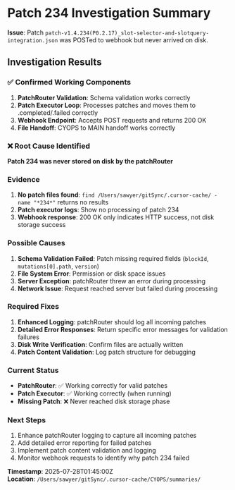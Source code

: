 # Patch 234 Investigation Summary

**Issue**: Patch `patch-v1.4.234(P0.2.17)_slot-selector-and-slotquery-integration.json` was POSTed to webhook but never arrived on disk.

## Investigation Results

### ✅ Confirmed Working Components
1. **PatchRouter Validation**: Schema validation works correctly
2. **Patch Executor Loop**: Processes patches and moves them to .completed/.failed correctly
3. **Webhook Endpoint**: Accepts POST requests and returns 200 OK
4. **File Handoff**: CYOPS to MAIN handoff works correctly

### ❌ Root Cause Identified
**Patch 234 was never stored on disk by the patchRouter**

### Evidence
1. **No patch files found**: `find /Users/sawyer/gitSync/.cursor-cache/ -name "*234*"` returns no results
2. **Patch executor logs**: Show no processing of patch 234
3. **Webhook response**: 200 OK only indicates HTTP success, not disk storage success

### Possible Causes
1. **Schema Validation Failed**: Patch missing required fields (`blockId`, `mutations[0].path`, `version`)
2. **File System Error**: Permission or disk space issues
3. **Server Exception**: patchRouter threw an error during processing
4. **Network Issue**: Request reached server but failed during processing

### Required Fixes
1. **Enhanced Logging**: patchRouter should log all incoming patches
2. **Detailed Error Responses**: Return specific error messages for validation failures
3. **Disk Write Verification**: Confirm files are actually written
4. **Patch Content Validation**: Log patch structure for debugging

### Current Status
- **PatchRouter**: ✅ Working correctly for valid patches
- **Patch Executor**: ✅ Working correctly (when running)
- **Missing Patch**: ❌ Never reached disk storage phase

### Next Steps
1. Enhance patchRouter logging to capture all incoming patches
2. Add detailed error reporting for failed patches
3. Implement patch content validation and logging
4. Monitor webhook requests to identify why patch 234 failed

**Timestamp**: 2025-07-28T01:45:00Z  
**Location**: `/Users/sawyer/gitSync/.cursor-cache/CYOPS/summaries/` 